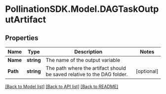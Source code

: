 
# PollinationSDK.Model.DAGTaskOutputArtifact

## Properties

Name | Type | Description | Notes
------------ | ------------- | ------------- | -------------
**Name** | **string** | The name of the output variable | 
**Path** | **string** | The path where the artifact should be saved relative to the DAG folder. | [optional] 

[[Back to Model list]](../README.md#documentation-for-models)
[[Back to API list]](../README.md#documentation-for-api-endpoints)
[[Back to README]](../README.md)


